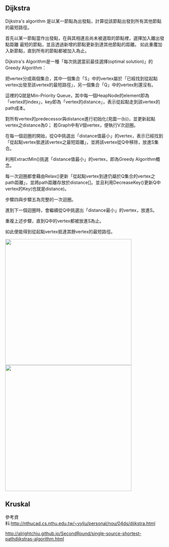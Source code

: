 ## Dijkstra

Dijkstra's algorithm 是以某一節點為出發點，計算從該節點出發到所有其他節點 的最短路徑。

首先以某一節點當作出發點，在與其相連且尚未被選取的節點裡，選擇加入離出發點距離 最短的節點，並且透過新增的節點更新到達其他節點的距離。
如此重覆加入新節點，直到所有的節點都被加入為止。


Dijkstra's Algorithm是一種「每次挑選當前最佳選擇(optimal solution)」的Greedy Algorithm：

把vertex分成兩個集合，其中一個集合「S」中的vertex屬於「已經找到從起點vertex出發至該vertex的最短路徑」，另一個集合「Q」中的vertex則還沒有。

這裡的Q就是Min-Priority Queue，其中每一個HeapNode的element即為「vertex的index」，key即為「vertex的distance」，表示從起點走到該vertex的path成本。

對所有vertex的predecessor與distance進行初始化(見圖一(b))，並更新起點vertex之distance為0；
若Graph中有V個vertex，便執行V次迴圈。

在每一個迴圈的開始，從Q中挑選出「distance值最小」的vertex，表示已經找到「從起點vertex抵達該vertex之最短距離」，並將該vertex從Q中移除，放進S集合。

利用ExtractMin()挑選「distance值最小」的vertex，即為Greedy Algorithm概念。

每一次迴圈都會藉由Relax()更新「從起點vertex到達仍屬於Q集合的vertex之path距離」，並將path距離存放於distance[]。並且利用DecreaseKey()更新Q中vertex的Key(也就是distance)。

步驟四與步驟五為完整的一次迴圈。

進到下一個迴圈時，會繼續從Q中挑選出「distance最小」的vertex，放進S。

重複上述步驟，直到Q中的vertex都被放進S為止。

如此便能得到從起點vertex抵達其餘vertex的最短路徑。


<img src='https://github.com/JoyC14/notes/blob/master/img/Dijkstra%E5%9C%96.jpg' height=400 weight=400>

<img src='https://github.com/JoyC14/notes/blob/master/img/Dijkstra.jpg' height=400 weight=400>


## Kruskal



參考資料:http://nthucad.cs.nthu.edu.tw/~yyliu/personal/nou/04ds/dijkstra.html

http://alrightchiu.github.io/SecondRound/single-source-shortest-pathdijkstras-algorithm.html
